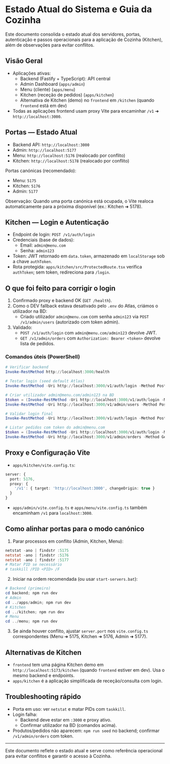 # Estado Atual do Sistema e Guia da Cozinha

Este documento consolida o estado atual dos servidores, portas, autenticação e passos operacionais para a aplicação de Cozinha (Kitchen), além de observações para evitar conflitos.

## Visão Geral
- Aplicações ativas:
  - Backend (Fastify + TypeScript): API central
  - Admin Dashboard (`apps/admin`)
  - Menu (cliente) (`apps/menu`)
  - Kitchen (receção de pedidos) (`apps/kitchen`)
  - Alternativa de Kitchen (demo) no `frontend` em `/kitchen` (quando `frontend` está em dev)
- Todas as aplicações frontend usam proxy Vite para encaminhar `/v1` ➜ `http://localhost:3000`.

## Portas — Estado Atual
- Backend API: `http://localhost:3000`
- Admin: `http://localhost:5177`
- Menu: `http://localhost:5176` (realocado por conflito)
- Kitchen: `http://localhost:5178` (realocado por conflito)

Portas canónicas (recomendado):
- Menu: `5175`
- Kitchen: `5176`
- Admin: `5177`

Observação: Quando uma porta canónica está ocupada, o Vite realoca automaticamente para a próxima disponível (ex.: Kitchen ➜ 5178).

## Kitchen — Login e Autenticação
- Endpoint de login: `POST /v1/auth/login`
- Credenciais (base de dados):
  - Email: `admin@menu.com`
  - Senha: `admin123`
- Token: JWT retornado em `data.token`, armazenado em `localStorage` sob a chave `authToken`.
- Rota protegida: `apps/kitchen/src/ProtectedRoute.tsx` verifica `authToken`; sem token, redireciona para `/login`.

## O que foi feito para corrigir o login
1. Confirmado proxy e backend OK (`GET /health`).
2. Como o DEV fallback estava desativado pelo `.env` do Atlas, criámos o utilizador na BD:
   - Criado utilizador `admin@menu.com` com senha `admin123` via `POST /v1/admin/users` (autorizado com token admin).
3. Validado:
   - `POST /v1/auth/login` com `admin@menu.com/admin123` devolve JWT.
   - `GET /v1/admin/orders` com `Authorization: Bearer <token>` devolve lista de pedidos.

### Comandos úteis (PowerShell)
```powershell
# Verificar backend
Invoke-RestMethod http://localhost:3000/health

# Testar login (seed default Atlas)
Invoke-RestMethod -Uri http://localhost:3000/v1/auth/login -Method Post -ContentType 'application/json' -Body '{"email":"whiswher@gmail.com","password":"admin1234"}'

# Criar utilizador admin@menu.com/admin123 na BD
$token = (Invoke-RestMethod -Uri http://localhost:3000/v1/auth/login -Method Post -ContentType 'application/json' -Body '{"email":"whiswher@gmail.com","password":"admin1234"}').token
Invoke-RestMethod -Uri http://localhost:3000/v1/admin/users -Method Post -Headers @{ Authorization = "Bearer $token" } -ContentType 'application/json' -Body '{"email":"admin@menu.com","password":"admin123","roles":["admin","staff"]}'

# Validar login final
Invoke-RestMethod -Uri http://localhost:3000/v1/auth/login -Method Post -ContentType 'application/json' -Body '{"email":"admin@menu.com","password":"admin123"}'

# Listar pedidos com token do admin@menu.com
$token = (Invoke-RestMethod -Uri http://localhost:3000/v1/auth/login -Method Post -ContentType 'application/json' -Body '{"email":"admin@menu.com","password":"admin123"}').token
Invoke-RestMethod -Uri http://localhost:3000/v1/admin/orders -Method Get -Headers @{ Authorization = "Bearer $token" }
```

## Proxy e Configuração Vite
- `apps/kitchen/vite.config.ts`:
```ts
server: {
  port: 5176,
  proxy: {
    '/v1': { target: 'http://localhost:3000', changeOrigin: true }
  }
}
```
- `apps/admin/vite.config.ts` e `apps/menu/vite.config.ts` também encaminham `/v1` para `localhost:3000`.

## Como alinhar portas para o modo canónico
1. Parar processos em conflito (Admin, Kitchen, Menu):
```powershell
netstat -ano | findstr :5175
netstat -ano | findstr :5176
netstat -ano | findstr :5177
# Matar PID se necessário
# taskkill /PID <PID> /F
```
2. Iniciar na ordem recomendada (ou usar `start-servers.bat`):
```powershell
# Backend (primeiro)
cd backend; npm run dev
# Admin
cd ../apps/admin; npm run dev
# Kitchen
cd ../kitchen; npm run dev
# Menu
cd ../menu; npm run dev
```
3. Se ainda houver conflito, ajustar `server.port` nos `vite.config.ts` correspondentes (Menu ➜ 5175, Kitchen ➜ 5176, Admin ➜ 5177).

## Alternativas de Kitchen
- `frontend` tem uma página Kitchen demo em `http://localhost:5173/kitchen` (quando `frontend` estiver em dev). Usa o mesmo backend e endpoints.
- `apps/kitchen` é a aplicação simplificada de receção/consulta com login.

## Troubleshooting rápido
- Porta em uso: ver `netstat` e matar PIDs com `taskkill`.
- Login falha:
  - Backend deve estar em `:3000` e proxy ativo.
  - Confirmar utilizador na BD (comandos acima).
- Produtos/pedidos não aparecem: `npm run seed` no backend; confirmar `/v1/admin/orders` com token.

---
Este documento reflete o estado atual e serve como referência operacional para evitar conflitos e garantir o acesso à Cozinha.